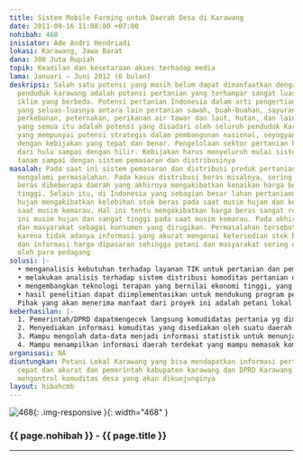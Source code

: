 ```yaml
---
title: Sistem Mobile Farming untuk Daerah Desa di Karawang
date: 2011-09-16 11:08:00 +07:00
nohibah: 468
inisiator: Ade Andri Hendriadi
lokasi: Karawang, Jawa Barat
dana: 300 Juta Rupiah
topik: Keadilan dan kesetaraan akses terhadap media
lama: Januari – Juni 2012 (6 bulan)
deskripsi: Salah satu potensi yang masih belum dapat dimanfaatkan dengan optimal oleh
  penduduk karawang adalah potensi pertanian yang terhampar sangat luas dengan karakteristik-karakteristik
  iklim yang berbeda. Potensi pertanian Indonesia dalam arti pengertian pertanian
  yang seluas-luasnya antara lain pertanian sawah, buah-buahan, sayuran, palawija,
  perkebunan, peternakan, perikanan air tawar dan laut, hutan, dan lain sebagainya,
  yang semua itu adalah potensi yang disadari oleh seluruh penduduk Karawang. Pertanian
  yang mempunyai potensi strategis dalam pembangunan nasional, seyogyanya dapat dikelola
  dengan kebijakan yang tepat dan benar. Pengelolaan sektor pertanian harus dilakukan
  dari hulu sampai dengan hilir. Kebijakan harus menyeluruh mulai sistem bercocok
  tanam sampai dengan sistem pemasaran dan distribusinya
masalah: Pada saat ini sistem pemasaran dan distribusi produk pertanian masih banyak
  mengalami permasalahan. Pada kasus distribusi beras misalnya, sering terjadi kelangkaan
  beras dibeberapa daerah yang akhirnya mengakibatkan kenaikan harga beras yang cukup
  tinggi. Selain itu, di Indonesia yang sebagian besar lahan pertaniannya masih mengandalkan
  hujan mengakibatkan kelebihan stok beras pada saat musim hujan dan kekurangan pada
  saat musim kemarau. Hal ini tentu mengakibatkan harga beras sangat rendah pada saat
  ini musim hujan dan sangat tinggi pada saat musim kemarau. Pada akhirnya petani
  dan masyarakat sebagai konsumen yang dirugikan. Permasalahan tersebut disebabkan
  karena tidak adanya informasi yang akurat mengenai ketersedian stok beras di daerah-daerah
  dan informasi harga dipasaran sehingga petani dan masyarakat sering dipermainkan
  oleh para pedagang
solusi: |-
  • menganalisis kebutuhan terhadap layanan TIK untuk pertanian dan pemberdayaan daerah rural;
  • melakukan analisis terhadap sistem distribusi komoditas pertanian dan pemasaran hasil pertanian yang ada di Indonesia;
  • mengembangkan teknologi terapan yang bernilai ekonomi tinggi, yang mempunyai kemampuan, diantaranya: mempercepat alur penyampaian informasi komoditas pertanian yang tersebar, memberikan dukungan terhadap pengambilan keputusan pemerintah akan pendistribusian komoditas pertanian, dan mengurangi proses alur penyampaian informasi, sehingga pemerintah dapat memperkirakan masalah ketahanan pangan;
  • hasil penelitian dapat diimplementasikan untuk mendukung program pemerintah mengenai pemerataan TIK ke pedesaan
  Pihak yang akan menerima manfaat dari proyek ini adalah petani lokal Karawang yang bisa mendapatkan informasi pertanian secara cepat dan akurat dan pemerintah kabupaten karawang dan DPRD Karawang yang juga dapat mengontrol komuditas desa yang akan dikunjunginya
keberhasilan: |-
  1. Pemerintah/DPRD dapatmengecek langsung komudidatas pertania yg dimiliki daerah yang dikunjungi.
  2. Menyediakan informasi komuditas yang disediakan oleh suatu daerah.
  3. Mampu mengolah data-data menjadi informasi statistik untuk menunjan pengambilan keputusan.
  4. Mampu menampilkan informasi daerah terdekat yang mampu memasok komuditas disuatu daerah beserta jumlahnya
organisasi: NA
diuntungkan: Petani Lokal Karawang yang bisa mendapatkan informasi pertanian secara
  cepat dan akurat dan pemerintah kabupaten karawang dan DPRD Karawang yang juga dapat
  mengontrol komuditas desa yang akan dikunjunginya
layout: hibahcmb
---
```


![468](/static/img/hibahcmb/468.png){: .img-responsive }{: width="468" }

### {{ page.nohibah }} - {{ page.title }}

---
